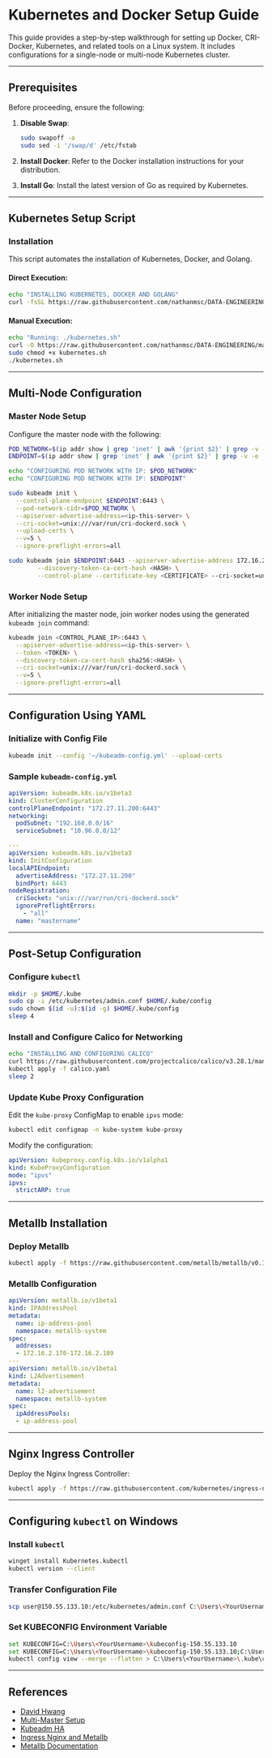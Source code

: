 
# Kubernetes and Docker Setup Guide

This guide provides a step-by-step walkthrough for setting up Docker, CRI-Docker, Kubernetes, and related tools on a Linux system. It includes configurations for a single-node or multi-node Kubernetes cluster. 

---

## Prerequisites

Before proceeding, ensure the following:

1. **Disable Swap**:
   ```bash
   sudo swapoff -a
   sudo sed -i '/swap/d' /etc/fstab
   ```

2. **Install Docker**:
   Refer to the Docker installation instructions for your distribution.

3. **Install Go**:
   Install the latest version of Go as required by Kubernetes.

---

## Kubernetes Setup Script

### Installation

This script automates the installation of Kubernetes, Docker, and Golang.

#### Direct Execution:
```bash
echo "INSTALLING KUBERNETES, DOCKER AND GOLANG"
curl -fsSL https://raw.githubusercontent.com/nathanmsc/DATA-ENGINEERING/main/KUBERNETES/kubernetes.sh | sh
```

#### Manual Execution:
```bash
echo "Running: ./kubernetes.sh"
curl -O https://raw.githubusercontent.com/nathanmsc/DATA-ENGINEERING/main/KUBERNETES/kubernetes.sh
sudo chmod +x kubernetes.sh
./kubernetes.sh
```

---

## Multi-Node Configuration

### Master Node Setup

Configure the master node with the following:

```bash
POD_NETWORK=$(ip addr show | grep 'inet' | awk '{print $2}' | grep -v -e '::' -e '127.0.0.1' -e '10.255.255.254' -e '172.17.0.1')
ENDPOINT=$(ip addr show | grep 'inet' | awk '{print $2}' | grep -v -e '::' -e '127.0.0.1' -e '10.255.255.254' -e '172.17.0.1' | cut -d'/' -f1)

echo "CONFIGURING POD NETWORK WITH IP: $POD_NETWORK"
echo "CONFIGURING POD NETWORK WITH IP: $ENDPOINT"

sudo kubeadm init \
  --control-plane-endpoint $ENDPOINT:6443 \
  --pod-network-cidr=$POD_NETWORK \
  --apiserver-advertise-address=<ip-this-server> \
  --cri-socket=unix:///var/run/cri-dockerd.sock \
  --upload-certs \
  --v=5 \
  --ignore-preflight-errors=all

sudo kubeadm join $ENDPOINT:6443 --apiserver-advertise-address 172.16.2.104 --token <TOKEN> \
        --discovery-token-ca-cert-hash <HASH> \
        --control-plane --certificate-key <CERTIFICATE> --cri-socket=unix:///var/run/cri-dockerd.sock --v=5  --ignore-preflight-errors=all
```

### Worker Node Setup

After initializing the master node, join worker nodes using the generated `kubeadm join` command:

```bash
kubeadm join <CONTROL_PLANE_IP>:6443 \
  --apiserver-advertise-address=<ip-this-server> \
  --token <TOKEN> \
  --discovery-token-ca-cert-hash sha256:<HASH> \
  --cri-socket=unix:///var/run/cri-dockerd.sock \
  --v=5 \
  --ignore-preflight-errors=all
```

---

## Configuration Using YAML

### Initialize with Config File

```bash
kubeadm init --config '~/kubeadm-config.yml' --upload-certs
```

### Sample `kubeadm-config.yml`

```yaml
apiVersion: kubeadm.k8s.io/v1beta3
kind: ClusterConfiguration
controlPlaneEndpoint: "172.27.11.200:6443"
networking:
  podSubnet: "192.168.0.0/16"
  serviceSubnet: "10.96.0.0/12"

---
apiVersion: kubeadm.k8s.io/v1beta3
kind: InitConfiguration
localAPIEndpoint:
  advertiseAddress: "172.27.11.200"
  bindPort: 6443
nodeRegistration:
  criSocket: "unix:///var/run/cri-dockerd.sock"
  ignorePreflightErrors:
    - "all"
  name: "mastername"
```

---

## Post-Setup Configuration

### Configure `kubectl`

```bash
mkdir -p $HOME/.kube
sudo cp -i /etc/kubernetes/admin.conf $HOME/.kube/config
sudo chown $(id -u):$(id -g) $HOME/.kube/config
sleep 4
```

### Install and Configure Calico for Networking

```bash
echo "INSTALLING AND CONFIGURING CALICO"
curl https://raw.githubusercontent.com/projectcalico/calico/v3.28.1/manifests/calico.yaml -O
kubectl apply -f calico.yaml
sleep 2
```

### Update Kube Proxy Configuration

Edit the `kube-proxy` ConfigMap to enable `ipvs` mode:

```bash
kubectl edit configmap -n kube-system kube-proxy
```

Modify the configuration:

```yaml
apiVersion: kubeproxy.config.k8s.io/v1alpha1
kind: KubeProxyConfiguration
mode: "ipvs"
ipvs:
  strictARP: true
```

---

## Metallb Installation

### Deploy Metallb

```bash
kubectl apply -f https://raw.githubusercontent.com/metallb/metallb/v0.14.9/config/manifests/metallb-native.yaml -n metallb-system
```

### Metallb Configuration

```yaml
apiVersion: metallb.io/v1beta1
kind: IPAddressPool
metadata:
  name: ip-address-pool
  namespace: metallb-system
spec:
  addresses:
  - 172.16.2.170-172.16.2.189
---
apiVersion: metallb.io/v1beta1
kind: L2Advertisement
metadata:
  name: l2-advertisement
  namespace: metallb-system
spec:
  ipAddressPools:
  - ip-address-pool
```

---

## Nginx Ingress Controller

Deploy the Nginx Ingress Controller:

```bash
kubectl apply -f https://raw.githubusercontent.com/kubernetes/ingress-nginx/controller-v1.12.0/deploy/static/provider/baremetal/deploy.yaml
```

---

## Configuring `kubectl` on Windows

### Install `kubectl`

```bash
winget install Kubernetes.kubectl
kubectl version --client
```

### Transfer Configuration File

```bash
scp user@150.55.133.10:/etc/kubernetes/admin.conf C:\Users\<YourUsername>\kubeconfig-150.55.133.10
```

### Set KUBECONFIG Environment Variable

```bash
set KUBECONFIG=C:\Users\<YourUsername>\kubeconfig-150.55.133.10
set KUBECONFIG=C:\Users\<YourUsername>\kubeconfig-150.55.133.10;C:\Users\<YourUsername>\kubeconfig-150.55.133.20;C:\Users\<YourUsername>\kubeconfig-150.55.133.30
kubectl config view --merge --flatten > C:\Users\<YourUsername>\.kube\config
```

---

## References

- [David Hwang](https://www.youtube.com/watch?v=o6bxo0Oeg6o)
- [Multi-Master Setup](https://www.youtube.com/watch?v=SueeqeioyKY&t=805s)
- [Kubeadm HA](https://github.com/justmeandopensource/kubernetes/tree/master/kubeadm-ha-keepalived-haproxy/external-keepalived-haproxy)
- [Ingress Nginx and Metallb](https://www.youtube.com/watch?v=cO8TEEashIk)
- [Metallb Documentation](https://metallb.io/installation)

